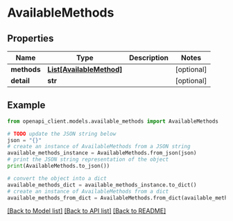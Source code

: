 # AvailableMethods


## Properties

Name | Type | Description | Notes
------------ | ------------- | ------------- | -------------
**methods** | [**List[AvailableMethod]**](AvailableMethod.md) |  | [optional] 
**detail** | **str** |  | [optional] 

## Example

```python
from openapi_client.models.available_methods import AvailableMethods

# TODO update the JSON string below
json = "{}"
# create an instance of AvailableMethods from a JSON string
available_methods_instance = AvailableMethods.from_json(json)
# print the JSON string representation of the object
print(AvailableMethods.to_json())

# convert the object into a dict
available_methods_dict = available_methods_instance.to_dict()
# create an instance of AvailableMethods from a dict
available_methods_from_dict = AvailableMethods.from_dict(available_methods_dict)
```
[[Back to Model list]](../README.md#documentation-for-models) [[Back to API list]](../README.md#documentation-for-api-endpoints) [[Back to README]](../README.md)


